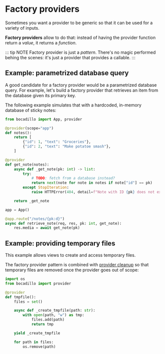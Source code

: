 # Factory providers

Sometimes you want a provider to be generic so that it can be used for a variety of inputs.

**Factory providers** allow to do that: instead of having the provider function return a _value_, it returns a _function_.

::: tip NOTE
Factory provider is just a _pattern_. There's no magic performed behing the scenes: it's just a provider that provides a callable.
:::

## Example: parametrized database query

A good candidate for a factory provider would be a parametrized database query. For example, let's build a factory provider that retrieves an item from the database given its primary key.

The following example simulates that with a hardcoded, in-memory database of sticky notes:

```python
from bocadillo import App, provider

@provider(scope="app")
def notes():
    return [
        {"id": 1, "text": "Groceries"},
        {"id": 2, "text": "Make potatoe smash"},
    ]

@provider
def get_note(notes):
    async def _get_note(pk: int) -> list:
        try:
            # TODO: fetch from a database instead?
            return next(note for note in notes if note["id"] == pk)
        except StopIteration:
            raise HTTPError(404, detail=f"Note with ID {pk} does not exist.")

    return _get_note

app = App()

@app.route("/notes/{pk:d}")
async def retrieve_note(req, res, pk: int, get_note):
    res.media = await get_note(pk)
```

## Example: providing temporary files

This example allows views to create and access temporary files.

The factory provider pattern is combined with [provider cleanup](#cleaning-up-providers) so that temporary files are removed once the provider goes out of scope:

```python
import os
from bocadillo import provider

@provider
def tmpfile():
    files = set()

    async def _create_tmpfile(path: str):
        with open(path, "w") as tmp:
            files.add(path)
            return tmp

    yield _create_tmpfile

    for path in files:
        os.remove(path)
```
